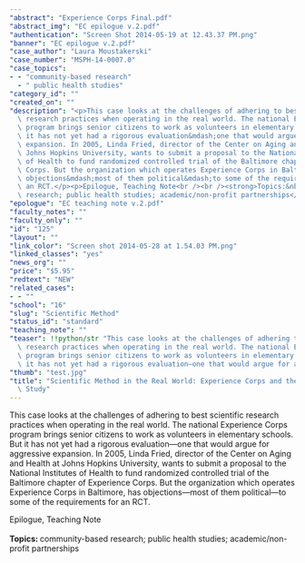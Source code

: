 ```yaml
---
"abstract": "Experience Corps Final.pdf"
"abstract_img": "EC epilogue v.2.pdf"
"authentication": "Screen Shot 2014-05-19 at 12.43.37 PM.png"
"banner": "EC epilogue v.2.pdf"
"case_author": "Laura Moustakerski"
"case_number": "MSPH-14-0007.0"
"case_topics":
- - "community-based research"
  - " public health studies"
"category_id": ""
"created_on": ""
"description": "<p>This case looks at the challenges of adhering to best scientific\
  \ research practices when operating in the real world. The national Experience Corps\
  \ program brings senior citizens to work as volunteers in elementary schools. But\
  \ it has not yet had a rigorous evaluation&mdash;one that would argue for aggressive\
  \ expansion. In 2005, Linda Fried, director of the Center on Aging and Health at\
  \ Johns Hopkins University, wants to submit a proposal to the National Institutes\
  \ of Health to fund randomized controlled trial of the Baltimore chapter of Experience\
  \ Corps. But the organization which operates Experience Corps in Baltimore, has\
  \ objections&mdash;most of them political&mdash;to some of the requirements for\
  \ an RCT.</p><p>Epilogue, Teaching Note<br /><br /><strong>Topics:&nbsp;</strong>community-based\
  \ research; public health studies; academic/non-profit partnerships</p>"
"epologue": "EC teaching note v.2.pdf"
"faculty_notes": ""
"faculty_only": ""
"id": "125"
"layout": ""
"link_color": "Screen shot 2014-05-28 at 1.54.03 PM.png"
"linked_classes": "yes"
"news_org": ""
"price": "$5.95"
"redtext": "NEW"
"related_cases":
- - ""
"school": "16"
"slug": "Scientific Method"
"status_id": "standard"
"teaching_note": ""
"teaser": !!python/str "This case looks at the challenges of adhering to best scientific\
  \ research practices when operating in the real world. The national Experience Corps\
  \ program brings senior citizens to work as volunteers in elementary schools. But\
  \ it has not yet had a rigorous evaluation—one that would argue for aggressive expansion."
"thumb": "test.jpg"
"title": "Scientific Method in the Real World: Experience Corps and the Johns Hopkins\
  \ Study"
---
```

<p>This case looks at the challenges of adhering to best scientific research practices when operating in the real world. The national Experience Corps program brings senior citizens to work as volunteers in elementary schools. But it has not yet had a rigorous evaluation&mdash;one that would argue for aggressive expansion. In 2005, Linda Fried, director of the Center on Aging and Health at Johns Hopkins University, wants to submit a proposal to the National Institutes of Health to fund randomized controlled trial of the Baltimore chapter of Experience Corps. But the organization which operates Experience Corps in Baltimore, has objections&mdash;most of them political&mdash;to some of the requirements for an RCT.</p><p>Epilogue, Teaching Note<br /><br /><strong>Topics:&nbsp;</strong>community-based research; public health studies; academic/non-profit partnerships</p>
